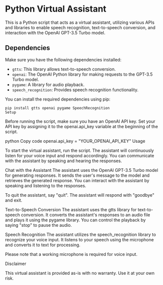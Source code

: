 # Python Virtual Assistant

This is a Python script that acts as a virtual assistant, utilizing various APIs and libraries to enable speech recognition, text-to-speech conversion, and interaction with the OpenAI GPT-3.5 Turbo model.

## Dependencies

Make sure you have the following dependencies installed:

- `gtts`: This library allows text-to-speech conversion.
- `openai`: The OpenAI Python library for making requests to the GPT-3.5 Turbo model.
- `pygame`: A library for audio playback.
- `speech_recognition`: Provides speech recognition functionality.

You can install the required dependencies using pip:

```shell
pip install gtts openai pygame SpeechRecognition
Setup
```
Before running the script, make sure you have an OpenAI API key. Set your API key by assigning it to the openai.api_key variable at the beginning of the script.

python
Copy code
openai.api_key = "YOUR_OPENAI_API_KEY"
Usage

To start the virtual assistant, run the script. The assistant will continuously listen for your voice input and respond accordingly. You can communicate with the assistant by speaking and hearing the responses.

Chat with the Assistant
The assistant uses the OpenAI GPT-3.5 Turbo model for generating responses. It sends the user's message to the model and retrieves the generated response. You can interact with the assistant by speaking and listening to the responses.

To quit the assistant, say "quit". The assistant will respond with "goodbye" and exit.

Text-to-Speech Conversion
The assistant uses the gtts library for text-to-speech conversion. It converts the assistant's responses to an audio file and plays it using the pygame library. You can control the playback by saying "stop" to pause the audio.

Speech Recognition
The assistant utilizes the speech_recognition library to recognize your voice input. It listens to your speech using the microphone and converts it to text for processing.

Please note that a working microphone is required for voice input.

Disclaimer

This virtual assistant is provided as-is with no warranty. Use it at your own risk.
